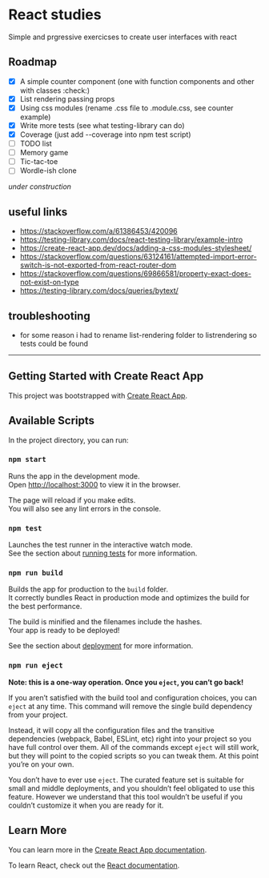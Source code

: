 # React studies

Simple and prgressive exercicses to create user interfaces with react

## Roadmap

- [X] A simple counter component (one with function components and other with classes :check:)
- [X] List rendering passing props
- [X] Using css modules (rename .css file to .module.css, see counter example)
- [X] Write more tests (see what testing-library can do)
- [X] Coverage (just add --coverage into npm test script)
- [ ] TODO list
- [ ] Memory game
- [ ] Tic-tac-toe
- [ ] Wordle-ish clone

_under construction_

## useful links

- <https://stackoverflow.com/a/61386453/420096>
- <https://testing-library.com/docs/react-testing-library/example-intro>
- <https://create-react-app.dev/docs/adding-a-css-modules-stylesheet/>
- <https://stackoverflow.com/questions/63124161/attempted-import-error-switch-is-not-exported-from-react-router-dom>
- <https://stackoverflow.com/questions/69866581/property-exact-does-not-exist-on-type>
- <https://testing-library.com/docs/queries/bytext/>

## troubleshooting

- for some reason i had to rename list-rendering folder to listrendering so
  tests could be found

---

## Getting Started with Create React App

This project was bootstrapped with [Create React App](https://github.com/facebook/create-react-app).

## Available Scripts

In the project directory, you can run:

### `npm start`

Runs the app in the development mode.\
Open [http://localhost:3000](http://localhost:3000) to view it in the browser.

The page will reload if you make edits.\
You will also see any lint errors in the console.

### `npm test`

Launches the test runner in the interactive watch mode.\
See the section about [running tests](https://facebook.github.io/create-react-app/docs/running-tests) for more information.

### `npm run build`

Builds the app for production to the `build` folder.\
It correctly bundles React in production mode and optimizes the build for the best performance.

The build is minified and the filenames include the hashes.\
Your app is ready to be deployed!

See the section about [deployment](https://facebook.github.io/create-react-app/docs/deployment) for more information.

### `npm run eject`

**Note: this is a one-way operation. Once you `eject`, you can’t go back!**

If you aren’t satisfied with the build tool and configuration choices, you can `eject` at any time. This command will remove the single build dependency from your project.

Instead, it will copy all the configuration files and the transitive dependencies (webpack, Babel, ESLint, etc) right into your project so you have full control over them. All of the commands except `eject` will still work, but they will point to the copied scripts so you can tweak them. At this point you’re on your own.

You don’t have to ever use `eject`. The curated feature set is suitable for small and middle deployments, and you shouldn’t feel obligated to use this feature. However we understand that this tool wouldn’t be useful if you couldn’t customize it when you are ready for it.

## Learn More

You can learn more in the [Create React App documentation](https://facebook.github.io/create-react-app/docs/getting-started).

To learn React, check out the [React documentation](https://reactjs.org/).
